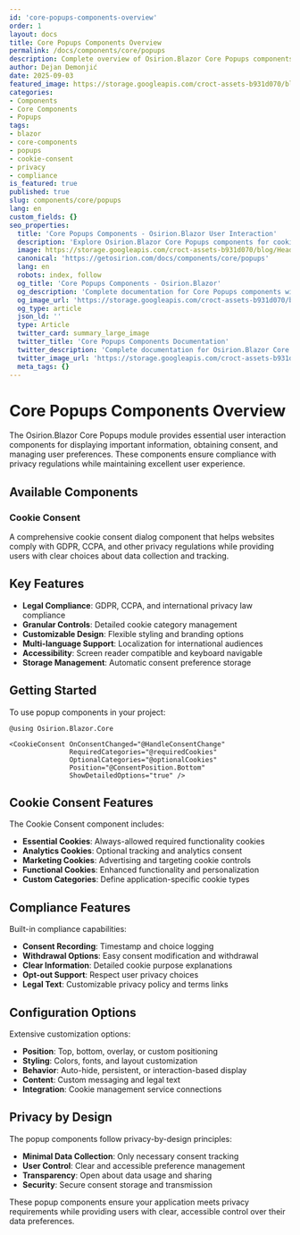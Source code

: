 ```yaml
---
id: 'core-popups-components-overview'
order: 1
layout: docs
title: Core Popups Components Overview
permalink: /docs/components/core/popups
description: Complete overview of Osirion.Blazor Core Popups components including cookie consent dialogs for user interaction and compliance.
author: Dejan Demonjić
date: 2025-09-03
featured_image: https://storage.googleapis.com/croct-assets-b931d070/blog/Headless_CMS_within_the_React_framework_3_1_da922d2562/Headless_CMS_within_the_React_framework_3_1_da922d2562.png
categories:
- Components
- Core Components
- Popups
tags:
- blazor
- core-components
- popups
- cookie-consent
- privacy
- compliance
is_featured: true
published: true
slug: components/core/popups
lang: en
custom_fields: {}
seo_properties:
  title: 'Core Popups Components - Osirion.Blazor User Interaction'
  description: 'Explore Osirion.Blazor Core Popups components for cookie consent and user interaction dialogs.'
  image: https://storage.googleapis.com/croct-assets-b931d070/blog/Headless_CMS_within_the_React_framework_3_1_da922d2562/Headless_CMS_within_the_React_framework_3_1_da922d2562.png
  canonical: 'https://getosirion.com/docs/components/core/popups'
  lang: en
  robots: index, follow
  og_title: 'Core Popups Components - Osirion.Blazor'
  og_description: 'Complete documentation for Core Popups components with cookie consent and privacy features.'
  og_image_url: 'https://storage.googleapis.com/croct-assets-b931d070/blog/Headless_CMS_within_the_React_framework_3_1_da922d2562/Headless_CMS_within_the_React_framework_3_1_da922d2562.png'
  og_type: article
  json_ld: ''
  type: Article
  twitter_card: summary_large_image
  twitter_title: 'Core Popups Components Documentation'
  twitter_description: 'Complete documentation for Osirion.Blazor Core Popups components.'
  twitter_image_url: 'https://storage.googleapis.com/croct-assets-b931d070/blog/Headless_CMS_within_the_React_framework_3_1_da922d2562/Headless_CMS_within_the_React_framework_3_1_da922d2562.png'
  meta_tags: {}
---
```


# Core Popups Components Overview

The Osirion.Blazor Core Popups module provides essential user interaction components for displaying important information, obtaining consent, and managing user preferences. These components ensure compliance with privacy regulations while maintaining excellent user experience.

## Available Components

### Cookie Consent
A comprehensive cookie consent dialog component that helps websites comply with GDPR, CCPA, and other privacy regulations while providing users with clear choices about data collection and tracking.

## Key Features

- **Legal Compliance**: GDPR, CCPA, and international privacy law compliance
- **Granular Controls**: Detailed cookie category management
- **Customizable Design**: Flexible styling and branding options
- **Multi-language Support**: Localization for international audiences
- **Accessibility**: Screen reader compatible and keyboard navigable
- **Storage Management**: Automatic consent preference storage

## Getting Started

To use popup components in your project:

```razor
@using Osirion.Blazor.Core

<CookieConsent OnConsentChanged="@HandleConsentChange"
               RequiredCategories="@requiredCookies"
               OptionalCategories="@optionalCookies"
               Position="@ConsentPosition.Bottom"
               ShowDetailedOptions="true" />
```

## Cookie Consent Features

The Cookie Consent component includes:

- **Essential Cookies**: Always-allowed required functionality cookies
- **Analytics Cookies**: Optional tracking and analytics consent
- **Marketing Cookies**: Advertising and targeting cookie controls
- **Functional Cookies**: Enhanced functionality and personalization
- **Custom Categories**: Define application-specific cookie types

## Compliance Features

Built-in compliance capabilities:

- **Consent Recording**: Timestamp and choice logging
- **Withdrawal Options**: Easy consent modification and withdrawal
- **Clear Information**: Detailed cookie purpose explanations
- **Opt-out Support**: Respect user privacy choices
- **Legal Text**: Customizable privacy policy and terms links

## Configuration Options

Extensive customization options:

- **Position**: Top, bottom, overlay, or custom positioning
- **Styling**: Colors, fonts, and layout customization
- **Behavior**: Auto-hide, persistent, or interaction-based display
- **Content**: Custom messaging and legal text
- **Integration**: Cookie management service connections

## Privacy by Design

The popup components follow privacy-by-design principles:

- **Minimal Data Collection**: Only necessary consent tracking
- **User Control**: Clear and accessible preference management
- **Transparency**: Open about data usage and sharing
- **Security**: Secure consent storage and transmission

These popup components ensure your application meets privacy requirements while providing users with clear, accessible control over their data preferences.
